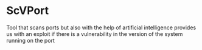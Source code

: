 # ScVPort
Tool that scans ports but also with the help of artificial intelligence provides us with an exploit if there is a vulnerability in the version of the system running on the port
